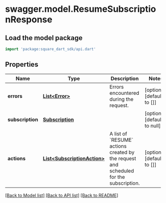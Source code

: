 # swagger.model.ResumeSubscriptionResponse

## Load the model package
```dart
import 'package:square_dart_sdk/api.dart'
```

## Properties
Name | Type | Description | Notes
------------ | ------------- | ------------- | -------------
**errors** | [**List&lt;Error&gt;**](Error.md) | Errors encountered during the request. | [optional] [default to []]
**subscription** | [**Subscription**](Subscription.md) |  | [optional] [default to null]
**actions** | [**List&lt;SubscriptionAction&gt;**](SubscriptionAction.md) | A list of &#x60;RESUME&#x60; actions created by the request and scheduled for the subscription. | [optional] [default to []]

[[Back to Model list]](../README.md#documentation-for-models) [[Back to API list]](../README.md#documentation-for-api-endpoints) [[Back to README]](../README.md)

